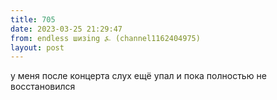 ```yaml
---
title: 705
date: 2023-03-25 21:29:47
from: endless шизing ⍼ (channel1162404975)
layout: post
---
```


у меня после концерта слух ещё упал и пока полностью не восстановился
